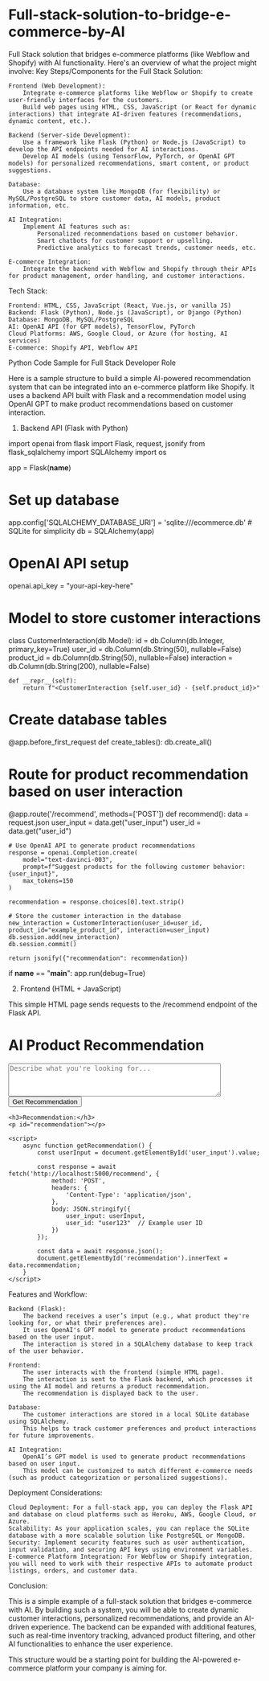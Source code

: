 # Full-stack-solution-to-bridge-e-commerce-by-AI
Full Stack solution that bridges e-commerce platforms (like Webflow and Shopify) with AI functionality. Here's an overview of what the project might involve:
Key Steps/Components for the Full Stack Solution:

    Frontend (Web Development):
        Integrate e-commerce platforms like Webflow or Shopify to create user-friendly interfaces for the customers.
        Build web pages using HTML, CSS, JavaScript (or React for dynamic interactions) that integrate AI-driven features (recommendations, dynamic content, etc.).

    Backend (Server-side Development):
        Use a framework like Flask (Python) or Node.js (JavaScript) to develop the API endpoints needed for AI interactions.
        Develop AI models (using TensorFlow, PyTorch, or OpenAI GPT models) for personalized recommendations, smart content, or product suggestions.

    Database:
        Use a database system like MongoDB (for flexibility) or MySQL/PostgreSQL to store customer data, AI models, product information, etc.

    AI Integration:
        Implement AI features such as:
            Personalized recommendations based on customer behavior.
            Smart chatbots for customer support or upselling.
            Predictive analytics to forecast trends, customer needs, etc.

    E-commerce Integration:
        Integrate the backend with Webflow and Shopify through their APIs for product management, order handling, and customer interactions.

Tech Stack:

    Frontend: HTML, CSS, JavaScript (React, Vue.js, or vanilla JS)
    Backend: Flask (Python), Node.js (JavaScript), or Django (Python)
    Database: MongoDB, MySQL/PostgreSQL
    AI: OpenAI API (for GPT models), TensorFlow, PyTorch
    Cloud Platforms: AWS, Google Cloud, or Azure (for hosting, AI services)
    E-commerce: Shopify API, Webflow API

Python Code Sample for Full Stack Developer Role

Here is a sample structure to build a simple AI-powered recommendation system that can be integrated into an e-commerce platform like Shopify. It uses a backend API built with Flask and a recommendation model using OpenAI GPT to make product recommendations based on customer interaction.
1. Backend API (Flask with Python)

import openai
from flask import Flask, request, jsonify
from flask_sqlalchemy import SQLAlchemy
import os

app = Flask(__name__)

# Set up database
app.config['SQLALCHEMY_DATABASE_URI'] = 'sqlite:///ecommerce.db'  # SQLite for simplicity
db = SQLAlchemy(app)

# OpenAI API setup
openai.api_key = "your-api-key-here"

# Model to store customer interactions
class CustomerInteraction(db.Model):
    id = db.Column(db.Integer, primary_key=True)
    user_id = db.Column(db.String(50), nullable=False)
    product_id = db.Column(db.String(50), nullable=False)
    interaction = db.Column(db.String(200), nullable=False)

    def __repr__(self):
        return f"<CustomerInteraction {self.user_id} - {self.product_id}>"

# Create database tables
@app.before_first_request
def create_tables():
    db.create_all()

# Route for product recommendation based on user interaction
@app.route('/recommend', methods=['POST'])
def recommend():
    data = request.json
    user_input = data.get("user_input")
    user_id = data.get("user_id")

    # Use OpenAI API to generate product recommendations
    response = openai.Completion.create(
        model="text-davinci-003",
        prompt=f"Suggest products for the following customer behavior: {user_input}",
        max_tokens=150
    )
    
    recommendation = response.choices[0].text.strip()

    # Store the customer interaction in the database
    new_interaction = CustomerInteraction(user_id=user_id, product_id="example_product_id", interaction=user_input)
    db.session.add(new_interaction)
    db.session.commit()

    return jsonify({"recommendation": recommendation})

if __name__ == "__main__":
    app.run(debug=True)

2. Frontend (HTML + JavaScript)

This simple HTML page sends requests to the /recommend endpoint of the Flask API.

<!DOCTYPE html>
<html lang="en">
<head>
    <meta charset="UTF-8">
    <meta name="viewport" content="width=device-width, initial-scale=1.0">
    <title>AI Product Recommendation</title>
</head>
<body>
    <h1>AI Product Recommendation</h1>
    <textarea id="user_input" rows="4" cols="50" placeholder="Describe what you're looking for..."></textarea><br>
    <button onclick="getRecommendation()">Get Recommendation</button>

    <h3>Recommendation:</h3>
    <p id="recommendation"></p>

    <script>
        async function getRecommendation() {
            const userInput = document.getElementById('user_input').value;

            const response = await fetch('http://localhost:5000/recommend', {
                method: 'POST',
                headers: {
                    'Content-Type': 'application/json',
                },
                body: JSON.stringify({
                    user_input: userInput,
                    user_id: "user123"  // Example user ID
                })
            });

            const data = await response.json();
            document.getElementById('recommendation').innerText = data.recommendation;
        }
    </script>
</body>
</html>

Features and Workflow:

    Backend (Flask):
        The backend receives a user’s input (e.g., what product they're looking for, or what their preferences are).
        It uses OpenAI's GPT model to generate product recommendations based on the user input.
        The interaction is stored in a SQLAlchemy database to keep track of the user behavior.

    Frontend:
        The user interacts with the frontend (simple HTML page).
        The interaction is sent to the Flask backend, which processes it using the AI model and returns a product recommendation.
        The recommendation is displayed back to the user.

    Database:
        The customer interactions are stored in a local SQLite database using SQLAlchemy.
        This helps to track customer preferences and product interactions for future improvements.

    AI Integration:
        OpenAI’s GPT model is used to generate product recommendations based on user input.
        This model can be customized to match different e-commerce needs (such as product categorization or personalized suggestions).

Deployment Considerations:

    Cloud Deployment: For a full-stack app, you can deploy the Flask API and database on cloud platforms such as Heroku, AWS, Google Cloud, or Azure.
    Scalability: As your application scales, you can replace the SQLite database with a more scalable solution like PostgreSQL or MongoDB.
    Security: Implement security features such as user authentication, input validation, and securing API keys using environment variables.
    E-commerce Platform Integration: For Webflow or Shopify integration, you will need to work with their respective APIs to automate product listings, orders, and customer data.

Conclusion:

This is a simple example of a full-stack solution that bridges e-commerce with AI. By building such a system, you will be able to create dynamic customer interactions, personalized recommendations, and provide an AI-driven experience. The backend can be expanded with additional features, such as real-time inventory tracking, advanced product filtering, and other AI functionalities to enhance the user experience.

This structure would be a starting point for building the AI-powered e-commerce platform your company is aiming for.
